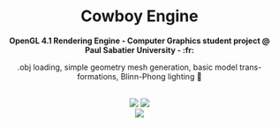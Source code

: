 <h1 align="center">Cowboy Engine</h1>
<div align="center">
  <strong>OpenGL 4.1 Rendering Engine - Computer Graphics student project @ Paul Sabatier University - :fr:</strong>
  <p>.obj loading, simple geometry mesh generation, basic model trans-formations, Blinn-Phong lighting 🤠<p>
</div>
<br />
<div align="center" margin="12px">
  <img src="https://img.shields.io/badge/stability-experimental-orange.svg"/>
  <img src="https://img.shields.io/github/license/Naereen/StrapDown.js.svg"/>
</div>

<div align="center" margin="12px">
  <img src="https://i.imgur.com/ief9gPl.png"/>
</div>
